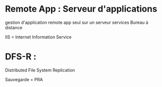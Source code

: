 
# Remote App : Serveur d'applications 

gestion d'application
remote app seul sur un serveur 
services Bureau à distance

IIS = Internet Information Service 


# DFS-R : 

Distributed File System Replication

Sauvegarde = PRA 
